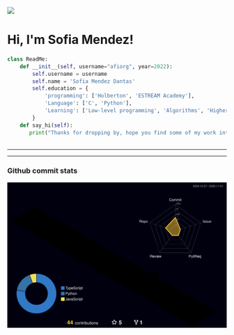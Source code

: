 ![](https://komarev.com/ghpvc/?username=afiorg9000&color=blueviolet)
# Hi, I'm Sofia Mendez!
```python
class ReadMe:
    def __init__(self, username="afiorg", year=2022):
        self.username = username
        self.name = 'Sofia Mendez Dantas'
        self.education = {
            'programming': ['Holberton', 'ESTREAM Academy'],
            'Language': ['C', 'Python'],
            'Learning': ['Low-level programming', 'Algorithms', 'Higher-level programming', 'System engineering', 'DevOps'],
        }
    def say_hi(self):
       print("Thanks for dropping by, hope you find some of my work interesting.")
        
```
---
---
### Github commit stats

![](./profile-3d-contrib/profile-night-rainbow.svg)
